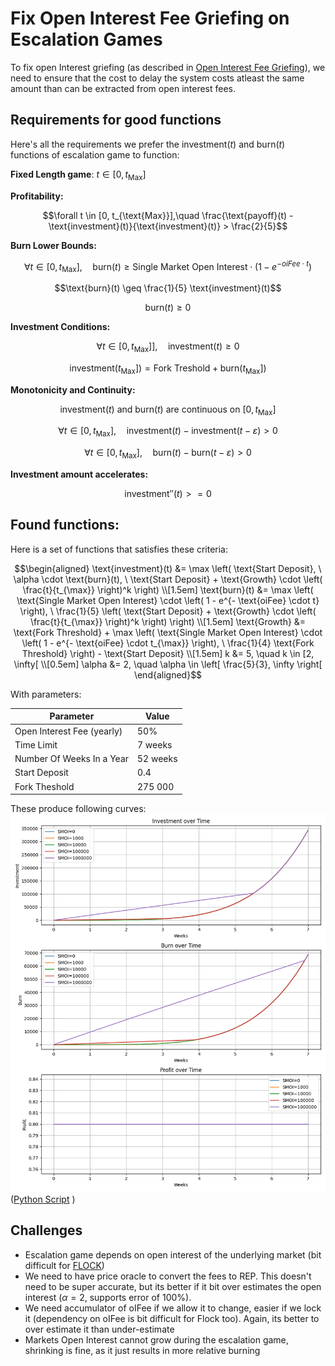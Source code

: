 
# Fix Open Interest Fee Griefing on Escalation Games
To fix open Interest griefing (as described in [Open Interest Fee Griefing](/Open%20Interest%20Fee%20Griefing.md)), we need to ensure that the cost to delay the system costs atleast the same amount than can be extracted from open interest fees.

## Requirements for good functions
Here's all the requirements we prefer the $\text{investment}(t)$ and $\text{burn}(t)$ functions of escalation game to function:

**Fixed Length game**: $t \in [0, t_{\text{Max}}]$

**Profitability:**
```math
\forall t \in [0, t_{\text{Max}}],\quad \frac{\text{payoff}(t) - \text{investment}(t)}{\text{investment}(t)} > \frac{2}{5}
```
**Burn Lower Bounds:**
```math
\forall t \in [0, t_{\text{Max}}],\quad 
\text{burn}(t) \geq \text{Single Market Open Interest} \cdot \left(1 - e^{-oiFee \cdot t}\right)
```

```math
\text{burn}(t) \geq \frac{1}{5} \text{investment}(t)
```

```math
\text{burn}(t) \geq 0
```

**Investment Conditions:**
```math
\forall t \in [0, t_{\text{Max}}]],\quad \text{investment}(t) \geq 0
```
```math
\text{investment}(t_{\text{Max}}]) = \text{Fork Treshold} + \text{burn}(t_{\text{Max}}])
```

**Monotonicity and Continuity:**

```math
\text{investment}(t) \text{ and } \text{burn}(t) \text{ are continuous on } [0, t_{\text{Max}}]
```

```math
\forall t \in [0, t_{\text{Max}}],\quad \text{investment}(t) - \text{investment}(t - \varepsilon) > 0
```

```math
\forall t \in [0, t_{\text{Max}}],\quad \text{burn}(t) - \text{burn}(t - \varepsilon) > 0
```

**Investment amount accelerates:**
```math
\text{investment}''(t) >= 0
```
## Found functions:

Here is a set of functions that satisfies these criteria:
```math
\begin{aligned}
\text{investment}(t) &= \max \left( 
     \text{Start Deposit}, \ 
     \alpha \cdot \text{burn}(t), \ 
     \text{Start Deposit} + \text{Growth} \cdot \left( \frac{t}{t_{\max}} \right)^k 
   \right) \\[1.5em]
\text{burn}(t) &= \max \left( 
     \text{Single Market Open Interest} \cdot \left( 1 - e^{- \text{oiFee} \cdot t} \right), \ 
     \frac{1}{5} \left( 
       \text{Start Deposit} + \text{Growth} \cdot \left( \frac{t}{t_{\max}} \right)^k 
     \right) 
   \right) \\[1.5em]

\text{Growth} &= \text{Fork Threshold} 
   + \max \left( 
       \text{Single Market Open Interest} \cdot \left( 1 - e^{- \text{oiFee} \cdot t_{\max}} \right), \ 
       \frac{1}{4} \text{Fork Threshold} 
     \right) 
   - \text{Start Deposit} \\[1.5em]
k &= 5, \quad k \in [2, \infty[ \\[0.5em]
\alpha &= 2, \quad \alpha \in \left[ \frac{5}{3}, \infty \right[
\end{aligned}
```

With parameters:

| Parameter      | Value   |
| -------------- | ------- |
| Open Interest Fee (yearly) | 50%  | 
| Time Limit     | 7 weeks |
| Number Of Weeks In a Year     | 52 weeks |
| Start Deposit | 0.4  | 
| Fork Theshold | 275 000  | 

These produce following curves:
![alt text](./images/oi-fee-grief-fix.png)
([Python Script](/scripts/escalation_game_plot.py) )

## Challenges
- Escalation game depends on open interest of the underlying market (bit difficult for [FLOCK](./Artic%20Tern%20Flock%20Oracle.md))
- We need to have price oracle to convert the fees to REP. This doesn't need to be super accurate, but its better if it bit over estimates the open interest ($\alpha=2$, supports error of 100%).
- We need accumulator of oIFee if we allow it to change, easier if we lock it (dependency on oIFee is bit difficult for Flock too). Again, its better to over estimate it than under-estimate
- Markets Open Interest cannot grow during the escalation game, shrinking is fine, as it just results in more relative burning